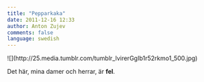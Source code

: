 ```yaml
---
title: "Pepparkaka"
date: 2011-12-16 12:33
author: Anton Zujev
comments: false
language: swedish
---
```


<div class="fotorama" data-width="100%" data-allowfullscreen="native">
    ![](http://25.media.tumblr.com/tumblr_lvirerGgIb1r52rkmo1_500.jpg)
</div>

Det här, mina damer och herrar, är **fel**.